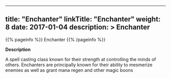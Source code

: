 
---
title: "Enchanter"
linkTitle: "Enchanter"
weight: 8
date: 2017-01-04
description: >
 Enchanter
---

{{% pageinfo %}}
Enchanter
{{% /pageinfo %}}

**Description**

A spell casting class known for their strength at controlling the minds of others. Enchanters are principally known for their ability to mesmerize enemies as well as grant mana regen and other magic boons
